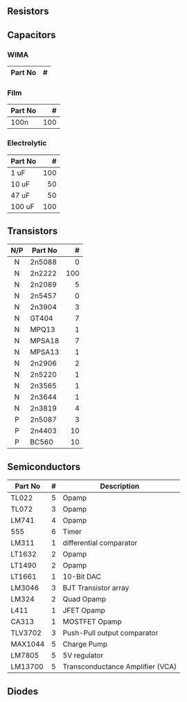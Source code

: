## Resistors

## Capacitors
### WIMA
| Part No | # |
|------|---:|

### Film
| Part No | # |
|------|---:|
| 100n | 100 |

### Electrolytic
| Part No | # |
|------|---:|
| 1 uF | 100 |
| 10 uF | 50 |
| 47 uF | 50 |
| 100 uF | 100 |

## Transistors
| N/P | Part No | #   |
|:---:|---------|----:|
|N    | 2n5088 | 0 |
|N    | 2n2222 | 100 |
|N    | 2n2089 | 5 |
|N    | 2n5457 | 0 |
|N    | 2n3904 | 3 |
|N    | GT404 | 7 |
|N    | MPQ13 | 1 |
|N    | MPSA18 | 7 |
|N    | MPSA13 | 1 |
|N    | 2n2906 | 2 |
|N    | 2n5220 | 1 |
|N    | 2n3565 | 1 |
|N    | 2n3644 | 1 |
|N    | 2n3819 | 4 |
|P    | 2n5087 | 3 |
|P    | 2n4403 | 10 |
|P    | BC560 | 10 |

## Semiconductors
| Part No | #  | Description |
|---------|---:| ------------------- |
| TL022 | 5 | Opamp |
| TL072 | 3 | Opamp |
| LM741 | 4 | Opamp |
| 555 | 6 | Timer | 
| LM311 | 1 | differential comparator |
| LT1632 | 2 | Opamp |
| LT1490 | 2 | Opamp | 
| LT1661 | 1 | 10-Bit DAC |
| LM3046 | 3 | BJT Transistor array |
| LM324 | 2 | Quad Opamp |
| L411 | 1 | JFET Opamp |
| CA313 | 1 | MOSTFET Opamp |
| TLV3702 | 3 | Push-Pull output comparator | 
| MAX1044 | 5 | Charge Pump |
| LM7805 | 5 | 5V regulator | 
| LM13700 | 5 | Transconductance Amplifier (VCA) | 

## Diodes

